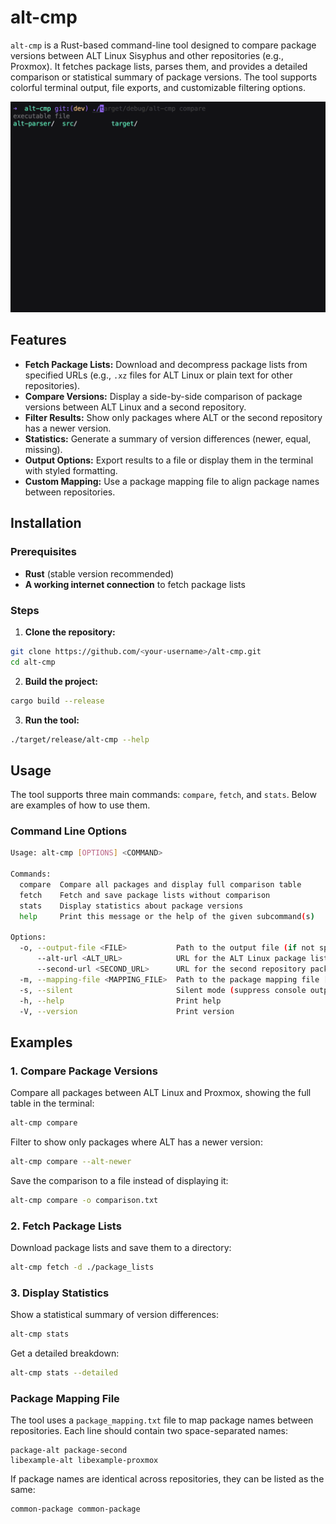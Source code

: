# alt-cmp

`alt-cmp` is a Rust-based command-line tool designed to compare package versions between ALT Linux Sisyphus and other repositories (e.g., Proxmox). It fetches package lists, parses them, and provides a detailed comparison or statistical summary of package versions. The tool supports colorful terminal output, file exports, and customizable filtering options.

![Alt Text](./alt-cmp.gif)

## Features

- **Fetch Package Lists:** Download and decompress package lists from specified URLs (e.g., `.xz` files for ALT Linux or plain text for other repositories).
- **Compare Versions:** Display a side-by-side comparison of package versions between ALT Linux and a second repository.
- **Filter Results:** Show only packages where ALT or the second repository has a newer version.
- **Statistics:** Generate a summary of version differences (newer, equal, missing).
- **Output Options:** Export results to a file or display them in the terminal with styled formatting.
- **Custom Mapping:** Use a package mapping file to align package names between repositories.

## Installation

### **Prerequisites**

- **Rust** (stable version recommended)
- **A working internet connection** to fetch package lists

### **Steps**

1. **Clone the repository:**
```bash
git clone https://github.com/<your-username>/alt-cmp.git
cd alt-cmp
```
2. **Build the project:**
```bash 
cargo build --release
```

3. **Run the tool:**
```bash
./target/release/alt-cmp --help
```

## Usage

The tool supports three main commands: `compare`, `fetch`, and `stats`. Below are examples of how to use them.

### Command Line Options

```bash
Usage: alt-cmp [OPTIONS] <COMMAND>

Commands:
  compare  Compare all packages and display full comparison table
  fetch    Fetch and save package lists without comparison
  stats    Display statistics about package versions
  help     Print this message or the help of the given subcommand(s)

Options:
  -o, --output-file <FILE>           Path to the output file (if not specified, outputs to console)
      --alt-url <ALT_URL>            URL for the ALT Linux package list (default: Sisyphus bin.list.xz) [default: https://ftp.altlinux.org/pub/distributions/ALTLinux/Sisyphus/files/list/bin.list.xz]
      --second-url <SECOND_URL>      URL for the second repository package list (e.g., Proxmox) [default: http://download.proxmox.com/debian/pve/dists/bookworm/pve-no-subscription/binary-amd64/Packages]
  -m, --mapping-file <MAPPING_FILE>  Path to the package mapping file [default: package_mapping.txt]
  -s, --silent                       Silent mode (suppress console output except errors)
  -h, --help                         Print help
  -V, --version                      Print version
```

## Examples

### 1. **Compare Package Versions**

Compare all packages between ALT Linux and Proxmox, showing the full table in the terminal:

```bash
alt-cmp compare
```

Filter to show only packages where ALT has a newer version:
```bash
alt-cmp compare --alt-newer
```

Save the comparison to a file instead of displaying it:
```bash
alt-cmp compare -o comparison.txt
```

### 2. **Fetch Package Lists**

Download package lists and save them to a directory:
```bash
alt-cmp fetch -d ./package_lists
```

### 3. **Display Statistics**

Show a statistical summary of version differences:
```bash
alt-cmp stats
```
Get a detailed breakdown:
```bash
alt-cmp stats --detailed
```

### **Package Mapping File**

The tool uses a `package_mapping.txt` file to map package names between repositories. Each line should contain two space-separated names:
```
package-alt package-second
libexample-alt libexample-proxmox
```

If package names are identical across repositories, they can be listed as the same:
```
common-package common-package
```